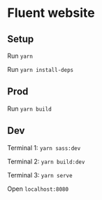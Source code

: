 # Fluent website

## Setup

Run `yarn`

Run `yarn install-deps`

## Prod

Run `yarn build`

## Dev

Terminal 1: `yarn sass:dev`

Terminal 2: `yarn build:dev`

Terminal 3: `yarn serve`

Open `localhost:8080`

